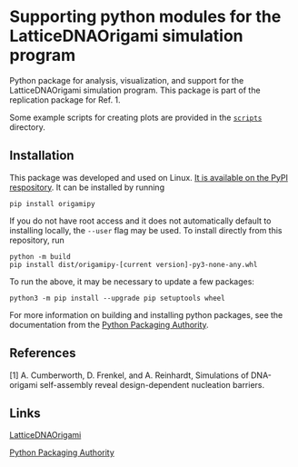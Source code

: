 # Supporting python modules for the LatticeDNAOrigami simulation program

Python package for analysis, visualization, and support for the LatticeDNAOrigami simulation program.
This package is part of the replication package for Ref. 1.

Some example scripts for creating plots are provided in the [`scripts`](scripts/) directory.

## Installation

This package was developed and used on Linux.
[It is available on the PyPI respository](https://pypi.org/project/origampy/).
It can be installed by running
```
pip install origamipy
```
If you do not have root access and it does not automatically default to installing locally, the `--user` flag may be used.
To install directly from this repository, run
```
python -m build
pip install dist/origamipy-[current version]-py3-none-any.whl
```
To run the above, it may be necessary to update a few packages:
```
python3 -m pip install --upgrade pip setuptools wheel
```

For more information on building and installing python packages, see the documentation from the [Python Packaging Authority](https://packaging.python.org/en/latest/).

## References

[1] A. Cumberworth, D. Frenkel, and A. Reinhardt, Simulations of DNA-origami self-assembly reveal design-dependent nucleation barriers.

## Links

[LatticeDNAOrigami](https://github.com/cumberworth/LatticeDNAOrigami)

[Python Packaging Authority](https://packaging.python.org/en/latest/)

